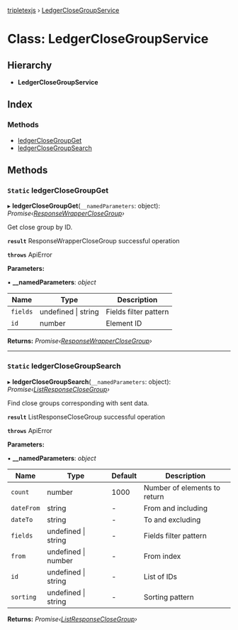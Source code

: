 [tripletexjs](../README.md) › [LedgerCloseGroupService](ledgerclosegroupservice.md)

# Class: LedgerCloseGroupService

## Hierarchy

* **LedgerCloseGroupService**

## Index

### Methods

* [ledgerCloseGroupGet](ledgerclosegroupservice.md#static-ledgerclosegroupget)
* [ledgerCloseGroupSearch](ledgerclosegroupservice.md#static-ledgerclosegroupsearch)

## Methods

### `Static` ledgerCloseGroupGet

▸ **ledgerCloseGroupGet**(`__namedParameters`: object): *Promise‹[ResponseWrapperCloseGroup](../interfaces/responsewrapperclosegroup.md)›*

Get close group by ID.

**`result`** ResponseWrapperCloseGroup successful operation

**`throws`** ApiError

**Parameters:**

▪ **__namedParameters**: *object*

Name | Type | Description |
------ | ------ | ------ |
`fields` | undefined &#124; string | Fields filter pattern |
`id` | number | Element ID |

**Returns:** *Promise‹[ResponseWrapperCloseGroup](../interfaces/responsewrapperclosegroup.md)›*

___

### `Static` ledgerCloseGroupSearch

▸ **ledgerCloseGroupSearch**(`__namedParameters`: object): *Promise‹[ListResponseCloseGroup](../interfaces/listresponseclosegroup.md)›*

Find close groups corresponding with sent data.

**`result`** ListResponseCloseGroup successful operation

**`throws`** ApiError

**Parameters:**

▪ **__namedParameters**: *object*

Name | Type | Default | Description |
------ | ------ | ------ | ------ |
`count` | number | 1000 | Number of elements to return |
`dateFrom` | string | - | From and including |
`dateTo` | string | - | To and excluding |
`fields` | undefined &#124; string | - | Fields filter pattern |
`from` | undefined &#124; number | - | From index |
`id` | undefined &#124; string | - | List of IDs |
`sorting` | undefined &#124; string | - | Sorting pattern |

**Returns:** *Promise‹[ListResponseCloseGroup](../interfaces/listresponseclosegroup.md)›*
